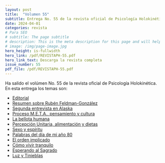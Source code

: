 ```yaml
---
layout: post
title:  "Volumen 55"
subtitle: Entrega No. 55 de la revista oficial de Psicología Holokinética
date: 2024-04-01
categories: revista
# Para SEO
# subtitle: The page subtitle
# description: This is the meta description for this page and will help it appear in search engines
# image: /img/page-image.jpg
hero_height: is-fullwidth
hero_link: /pdf/REVISTAPH-55.pdf
hero_link_text: Descarga la revista completa
issue_number: 55
pdf_file: /pdf/REVISTAPH-55.pdf
---
```


Ha salido el volúmen No. 55 de la revista oficial de Psicología Holokinética. 
En esta entrega los temas son:


- [Editorial](/pdf/REVISTAPH-55.pdf#page=4)
- [Resumen sobre Rubén Feldman-González](/pdf/REVISTAPH-55.pdf#page=5)
- [Segunda entrevista en Alaska](/pdf/REVISTAPH-55.pdf#page=7)
- [Proceso M.E.T.A., pensamiento y cultura](/pdf/REVISTAPH-55.pdf#page=20)
- [La bellota humana](/pdf/REVISTAPH-55.pdf#page=29)
- [Percepción Unitaria, alimentación y dietas](/pdf/REVISTAPH-55.pdf#page=31)
- [Sexo y espíritu](/pdf/REVISTAPH-55.pdf#page=32)
- [Palabras del día de mi año 80](/pdf/REVISTAPH-55.pdf#page=34)
- [El orden implicado](/pdf/REVISTAPH-55.pdf#page=35)
- [Cómo vivir tranquilo](/pdf/REVISTAPH-55.pdf#page=37)
- [Esperando al Sagrado](/pdf/REVISTAPH-55.pdf#page=39)
- [Luz y Tinieblas](/pdf/REVISTAPH-55.pdf#page=43)
